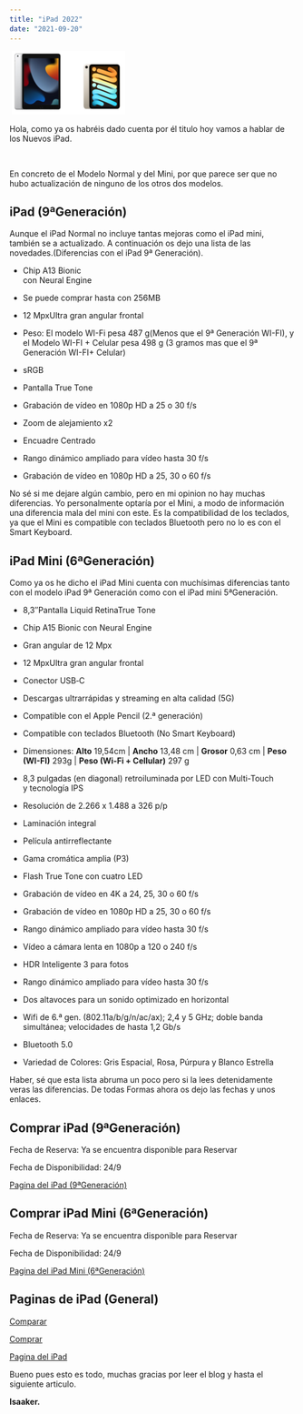 ```yaml
---
title: "iPad 2022"
date: "2021-09-20"
---
```


 ![](../../images/iPad22.png)

Hola, como ya os habréis dado cuenta por él titulo hoy vamos a hablar de los Nuevos iPad.

 

En concreto de el Modelo Normal y del Mini, por que parece ser que no hubo actualización de ninguno de los otros dos modelos.

## iPad (9ªGeneración)

Aunque el iPad Normal no incluye tantas mejoras como el iPad mini, también se a actualizado. A continuación os dejo una lista de las novedades.(Diferencias con el iPad 9ª Generación).

- Chip A13 Bionic  
    con Neural Engine
- Se puede comprar hasta con 256MB
- 12 MpxUltra gran angular frontal
- Peso: El modelo WI-Fi pesa 487 g(Menos que el 9ª Generación WI-FI), y el Modelo WI-FI + Celular pesa 498 g (3 gramos mas que el 9ª Generación WI-FI+ Celular)
- sRGB
- Pantalla True Tone
- Grabación de vídeo en 1080p HD a 25 o 30 f/s
- Zoom de alejamiento x2
    
- Encuadre Centrado
- Rango dinámico ampliado para vídeo hasta 30 f/s
- Grabación de vídeo en 1080p HD a 25, 30 o 60 f/s

No sé si me dejare algún cambio, pero en mi opinion no hay muchas diferencias. Yo personalmente optaría por el Mini, a modo de información una diferencia mala del mini con este. Es la compatibilidad de los teclados, ya que el Mini es compatible con teclados Bluetooth pero no lo es con el Smart Keyboard.

## iPad Mini (6ªGeneración)

Como ya os he dicho el iPad Mini cuenta con muchísimas diferencias tanto con el modelo iPad 9ª Generación como con el iPad mini 5ªGeneración.

- 8,3″Pantalla Liquid RetinaTrue Tone
- Chip A15 Bionic con Neural Engine
- Gran angular de 12 Mpx
- 12 MpxUltra gran angular frontal
- Conector USB‑C
- Descargas ultrarrápidas y streaming en alta calidad (5G)
- Compatible con el Apple Pencil (2.ª generación)
- Compatible con teclados Bluetooth (No Smart Keyboard)
- Dimensiones: **Alto** 19,54cm | **Ancho** 13,48 cm | **Grosor** 0,63 cm | **Peso (WI-FI)** 293g | **Peso (Wi‑Fi + Cellular)** 297 g
- 8,3 pulgadas (en diagonal) retroiluminada por LED con Multi-Touch y tecnología IPS
- Resolución de 2.266 x 1.488 a 326 p/p
- Laminación integral
    
- Película antirreflectante
- Gama cromática amplia (P3)
- Flash True Tone con cuatro LED
- Grabación de vídeo en 4K a 24, 25, 30 o 60 f/s
- Grabación de vídeo en 1080p HD a 25, 30 o 60 f/s
- Rango dinámico ampliado para vídeo hasta 30 f/s
- Vídeo a cámara lenta en 1080p a 120 o 240 f/s
- HDR Inteligente 3 para fotos
- Rango dinámico ampliado para vídeo hasta 30 f/s
- Dos altavoces para un sonido optimizado en horizontal
- Wifi de 6.ª gen. (802.11a/b/g/n/ac/ax); 2,4 y 5 GHz; doble banda simultánea; velocidades de hasta 1,2 Gb/s
- Bluetooth 5.0
- Variedad de Colores: Gris Espacial, Rosa, Púrpura y Blanco Estrella

Haber, sé que esta lista abruma un poco pero si la lees detenidamente veras las diferencias. De todas Formas ahora os dejo las fechas y unos enlaces.

## Comprar iPad (9ªGeneración)

Fecha de Reserva: Ya se encuentra disponible para Reservar

Fecha de Disponibilidad: 24/9

[Pagina del iPad (9ªGeneración)](https://www.apple.com/es/ipad-10.2/)

## Comprar iPad Mini (6ªGeneración)

Fecha de Reserva: Ya se encuentra disponible para Reservar

Fecha de Disponibilidad: 24/9

[Pagina del iPad Mini (6ªGeneración)](https://www.apple.com/es/ipad-mini/)

## Paginas de iPad (General)

[Comparar](https://www.apple.com/es/ipad/compare/)

[Comprar](https://www.apple.com/es/shop/buy-ipad)

[Pagina del iPad](https://www.apple.com/es/ipad/)

Bueno pues esto es todo, muchas gracias por leer el blog y hasta el siguiente articulo.

**Isaaker.**
